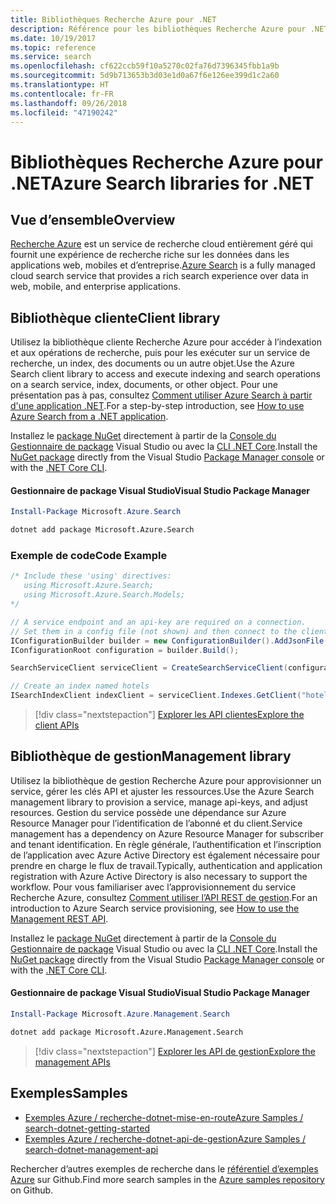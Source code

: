 ```yaml
---
title: Bibliothèques Recherche Azure pour .NET
description: Référence pour les bibliothèques Recherche Azure pour .NET
ms.date: 10/19/2017
ms.topic: reference
ms.service: search
ms.openlocfilehash: cf622ccb59f10a5270c02fa76d7396345fbb1a9b
ms.sourcegitcommit: 5d9b713653b3d03e1d0a67f6e126ee399d1c2a60
ms.translationtype: HT
ms.contentlocale: fr-FR
ms.lasthandoff: 09/26/2018
ms.locfileid: "47190242"
---
```

# <a name="azure-search-libraries-for-net"></a><span data-ttu-id="0ccba-103">Bibliothèques Recherche Azure pour .NET</span><span class="sxs-lookup"><span data-stu-id="0ccba-103">Azure Search libraries for .NET</span></span>

## <a name="overview"></a><span data-ttu-id="0ccba-104">Vue d’ensemble</span><span class="sxs-lookup"><span data-stu-id="0ccba-104">Overview</span></span>

<span data-ttu-id="0ccba-105">[Recherche Azure](https://docs.microsoft.com/azure/search/search-what-is-azure-search) est un service de recherche cloud entièrement géré qui fournit une expérience de recherche riche sur les données dans les applications web, mobiles et d’entreprise.</span><span class="sxs-lookup"><span data-stu-id="0ccba-105">[Azure Search](https://docs.microsoft.com/azure/search/search-what-is-azure-search) is a fully managed cloud search service that provides a rich search experience over data in web, mobile, and enterprise applications.</span></span>

## <a name="client-library"></a><span data-ttu-id="0ccba-106">Bibliothèque cliente</span><span class="sxs-lookup"><span data-stu-id="0ccba-106">Client library</span></span>

<span data-ttu-id="0ccba-107">Utilisez la bibliothèque cliente Recherche Azure pour accéder à l’indexation et aux opérations de recherche, puis pour les exécuter sur un service de recherche, un index, des documents ou un autre objet.</span><span class="sxs-lookup"><span data-stu-id="0ccba-107">Use the Azure Search client library to access and execute indexing and search operations on a search service, index, documents, or other object.</span></span> <span data-ttu-id="0ccba-108">Pour une présentation pas à pas, consultez [Comment utiliser Azure Search à partir d'une application .NET](https://docs.microsoft.com/azure/search/search-howto-dotnet-sdk).</span><span class="sxs-lookup"><span data-stu-id="0ccba-108">For a step-by-step introduction, see [How to use Azure Search from a .NET application](https://docs.microsoft.com/azure/search/search-howto-dotnet-sdk).</span></span>

<span data-ttu-id="0ccba-109">Installez le [package NuGet](https://www.nuget.org/packages/Microsoft.Azure.Search) directement à partir de la [Console du Gestionnaire de package][PackageManager] Visual Studio ou avec la [CLI .NET Core][DotNetCLI].</span><span class="sxs-lookup"><span data-stu-id="0ccba-109">Install the [NuGet package](https://www.nuget.org/packages/Microsoft.Azure.Search) directly from the Visual Studio [Package Manager console][PackageManager] or with the [.NET Core CLI][DotNetCLI].</span></span>

#### <a name="visual-studio-package-manager"></a><span data-ttu-id="0ccba-110">Gestionnaire de package Visual Studio</span><span class="sxs-lookup"><span data-stu-id="0ccba-110">Visual Studio Package Manager</span></span>

```powershell
Install-Package Microsoft.Azure.Search
```

```bash
dotnet add package Microsoft.Azure.Search
```

### <a name="code-example"></a><span data-ttu-id="0ccba-111">Exemple de code</span><span class="sxs-lookup"><span data-stu-id="0ccba-111">Code Example</span></span>

```csharp
/* Include these 'using' directives:
   using Microsoft.Azure.Search;
   using Microsoft.Azure.Search.Models;
*/

// A service endpoint and an api-key are required on a connection.
// Set them in a config file (not shown) and then connect to the client.
IConfigurationBuilder builder = new ConfigurationBuilder().AddJsonFile("appsettings.json");
IConfigurationRoot configuration = builder.Build();

SearchServiceClient serviceClient = CreateSearchServiceClient(configuration);

// Create an index named hotels
ISearchIndexClient indexClient = serviceClient.Indexes.GetClient("hotels");

```

> [!div class="nextstepaction"]
> [<span data-ttu-id="0ccba-112">Explorer les API clientes</span><span class="sxs-lookup"><span data-stu-id="0ccba-112">Explore the client APIs</span></span>](/dotnet/api/overview/azure/search/client)


## <a name="management-library"></a><span data-ttu-id="0ccba-113">Bibliothèque de gestion</span><span class="sxs-lookup"><span data-stu-id="0ccba-113">Management library</span></span>

<span data-ttu-id="0ccba-114">Utilisez la bibliothèque de gestion Recherche Azure pour approvisionner un service, gérer les clés API et ajuster les ressources.</span><span class="sxs-lookup"><span data-stu-id="0ccba-114">Use the Azure Search management library to provision a service, manage api-keys, and adjust resources.</span></span> <span data-ttu-id="0ccba-115">Gestion du service possède une dépendance sur Azure Resource Manager pour l’identification de l’abonné et du client.</span><span class="sxs-lookup"><span data-stu-id="0ccba-115">Service management has a dependency on Azure Resource Manager for subscriber and tenant identification.</span></span> <span data-ttu-id="0ccba-116">En règle générale, l’authentification et l’inscription de l’application avec Azure Active Directory est également nécessaire pour prendre en charge le flux de travail.</span><span class="sxs-lookup"><span data-stu-id="0ccba-116">Typically, authentication and application registration with Azure Active Directory is also necessary to support the workflow.</span></span> <span data-ttu-id="0ccba-117">Pour vous familiariser avec l’approvisionnement du service Recherche Azure, consultez [Comment utiliser l’API REST de gestion](https://docs.microsoft.com/rest/api/searchmanagement/search-howto-management-rest-api).</span><span class="sxs-lookup"><span data-stu-id="0ccba-117">For an introduction to Azure Search service provisioning, see [How to use the Management REST API](https://docs.microsoft.com/rest/api/searchmanagement/search-howto-management-rest-api).</span></span>

<span data-ttu-id="0ccba-118">Installez le [package NuGet](https://www.nuget.org/packages/Microsoft.Azure.Management.Search) directement à partir de la [Console du Gestionnaire de package][PackageManager] Visual Studio ou avec la [CLI .NET Core][DotNetCLI].</span><span class="sxs-lookup"><span data-stu-id="0ccba-118">Install the [NuGet package](https://www.nuget.org/packages/Microsoft.Azure.Management.Search) directly from the Visual Studio [Package Manager console][PackageManager] or with the [.NET Core CLI][DotNetCLI].</span></span>

#### <a name="visual-studio-package-manager"></a><span data-ttu-id="0ccba-119">Gestionnaire de package Visual Studio</span><span class="sxs-lookup"><span data-stu-id="0ccba-119">Visual Studio Package Manager</span></span>

```powershell
Install-Package Microsoft.Azure.Management.Search
```

```bash
dotnet add package Microsoft.Azure.Management.Search
```

> [!div class="nextstepaction"]
> [<span data-ttu-id="0ccba-120">Explorer les API de gestion</span><span class="sxs-lookup"><span data-stu-id="0ccba-120">Explore the management APIs</span></span>](/dotnet/api/overview/azure/search/management)

## <a name="samples"></a><span data-ttu-id="0ccba-121">Exemples</span><span class="sxs-lookup"><span data-stu-id="0ccba-121">Samples</span></span>

 + [<span data-ttu-id="0ccba-122">Exemples Azure / recherche-dotnet-mise-en-route</span><span class="sxs-lookup"><span data-stu-id="0ccba-122">Azure Samples / search-dotnet-getting-started</span></span>](https://github.com/Azure-Samples/search-dotnet-getting-started)
 + [<span data-ttu-id="0ccba-123">Exemples Azure / recherche-dotnet-api-de-gestion</span><span class="sxs-lookup"><span data-stu-id="0ccba-123">Azure Samples / search-dotnet-management-api</span></span>](https://github.com/Azure-Samples/search-dotnet-management-api)

<span data-ttu-id="0ccba-124">Rechercher d’autres exemples de recherche dans le [référentiel d’exemples Azure](https://github.com/Azure-Samples/) sur Github.</span><span class="sxs-lookup"><span data-stu-id="0ccba-124">Find more search samples in the [Azure samples repository](https://github.com/Azure-Samples/) on Github.</span></span>

[PackageManager]: https://docs.microsoft.com/nuget/tools/package-manager-console
[DotNetCLI]: https://docs.microsoft.com/dotnet/core/tools/dotnet-add-package
